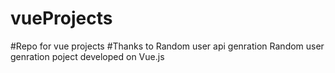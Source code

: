 # vueProjects
#Repo for vue projects
#Thanks to Random user api genration 
Random user genration poject developed on Vue.js

